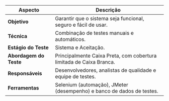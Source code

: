 | **Aspecto**             | **Descrição**                                                                 |
|--------------------------|-------------------------------------------------------------------------------|
| **Objetivo**             | Garantir que o sistema seja funcional, seguro e fácil de usar.               |
| **Técnica**              | Combinação de testes manuais e automáticos.                                  |
| **Estágio do Teste**     | Sistema e Aceitação.                                                         |
| **Abordagem do Teste**   | Principalmente Caixa Preta, com cobertura limitada de Caixa Branca.          |
| **Responsáveis**         | Desenvolvedores, analistas de qualidade e equipe de testes.                  |
| **Ferramentas**          | Selenium (automação), JMeter (desempenho) e banco de dados de testes.        |
